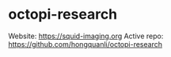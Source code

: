 # octopi-research

Website: https://squid-imaging.org
Active repo: https://github.com/hongquanli/octopi-research
